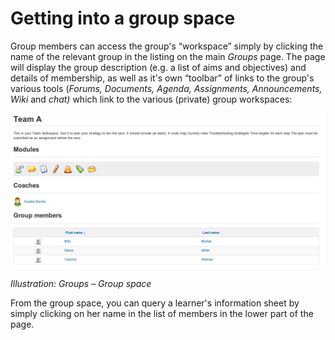 # Getting into a group space

Group members can access the group's “workspace” simply by clicking the name of the relevant group in the listing on the main _Groups_ page. The page will display the group description \(e.g. a list of aims and objectives\) and details of membership, as well as it's own “toolbar” of links to the group's various tools \(_Forums, Documents, Agenda, Assignments, Announcements, Wiki_ and _chat\)_ which link to the various \(private\) group workspaces:

![](../../.gitbook/assets/images217.png)

_Illustration: Groups – Group space_

From the group space, you can query a learner's information sheet by simply clicking on her name in the list of members in the lower part of the page.

